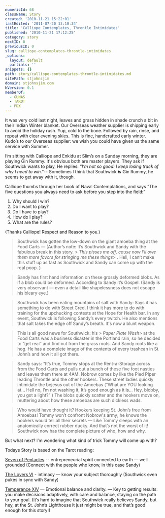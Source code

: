 ```yaml
---
numericId: 68
className: Story
created: '2010-11-21 15:22:01'
lastEdited: '2011-07-20 13:10:34'
title: 'Calliope Contemplates, Throntle Intimidates'
published: '2010-11-21 17:12:25'
category: story
nextID: 0
previousID: 0
slug: calliope-contemplates-throntle-intimidates
_options:
  layout: default
  partials: ''
snippets: {}
path: story/calliope-contemplates-throntle-intimidates.md
sitePath: stjohnsjim
domain: stjohnsjim.com
hVersion: 0.1
memberOf:
  - GUNAS
  - TAROT
  - PDX
---
```


It was very cold last night, leaves and grass hidden in shade crunch a bit in their Indian Winter blanket. Our Overseas weather supplier is shipping early to avoid the holiday rush. Yup, cold to the bone. Followed by rain, rinse, and repeat with clear evening skies. This is fine, handcrafted early winter. Kudo’s to our Overseas supplier: we wish you could have given us the same service with Summer.

I’m sitting with Calliope and Enkidu at Slim’s on a Sunday morning, they are playing Gin Rummy. It's obvious both are master players. They ask if Southwick wants to play, He replies: “_I’m not so good: I keep losing track of why I need to win."_-- Sometimes I think that Southwick _**is**_ Gin Rummy, he seems to get away with it, though.

Calliope thumbs through her book of Naval Contemplations, and says “The five questions you always need to ask before you step into the field:”

1. Why should I win?
1. Do I want to play?
1. Do I have to play?
1. How do I play?
1. What are the rules?

(Thanks Calliope! Respect and Reason to you.)

> Southwick has gotten the low-down on the giant amoeba thing at the Food Carts — (Author’s note: It’s Southwick and Sandy with the fabulous break in this story. _> This pisses me off, cause now I’ll owe them more favors for stringing me these things_> . Hell, I can’t make this stuff up as fast as Southwick and Sandy can come up with the real poop. )

> Sandy has first hand information on these grossly deformed blobs. As if a blob could be deformed. According to Sandy it’s Gospel. (Sandy is very observant — even a detail like shapelessness does not escape his bleary eye.)

> Southwick has been eating mountains of salt with Sandy: Says it has something to do with Street Cred. I think it has more to do with training for the upchucking contests at the Hope for Health bar. In any event, Southwick is following Sandy’s every twitch. He also mentions that salt takes the edge off Sandy’s breath. It's now a blunt weapon.

> This is all good news for Southwick: his _> Paper Plate Wash_> at the Food Carts was a business disaster in the Portland rain, so he decided to “get real” and find out from the grass roots. And Sandy roots like a hog. He has a complete image of the contents of every trashcan in St. John’s and how it all got there.

> Sandy says: “It’s true, Tommy stops at the Rent-a-Storage across from the Food Carts and pulls out a bunch of these five foot nasties and leaves them there at 4AM. Nobrow comes by like the Pied Piper leading Throntle and the other hookers. These street ladies quickly intimidate the bejesus out of the Amoebas (“What are YOU looking at… Hell no, I’m not washing it, It’s good enough as it is… Hey, blobby, you got a light?” ) The blobs quickly scatter and the hookers move on, muttering about how these amoebas are such dickless wads.

> Who would have thought it? Hookers keeping St. John’s free from Amoebas! Tommy won’t confront Nobrow's army; he knows the hookers would tell all their secrets — Like Tommy sleeps with an anatomically correct rubber ducky. And that’s not the worst of it! Southwick now has the complete picture of who, how and why.

But what next? I’m wondering what kind of trick Tommy will come up with?

Todays Story is based on the Tarot reading:

[Seven of Pentacles][0] -- entrepreneurial spirit connected to earth — well grounded (Connect with the people who know, in this case Sandy)

[The Lovers VI][1] - intimacy — know your subject thoroughly (Southwick even pukes in sync with Sandy)

[Temperance XIV][2] — Emotional balance and clarity. — Key to getting results: you make decisions adaptively, with care and balance, staying on the path to your goal. (It’s hard to imagine that Southwick really believes Sandy, but hey, at the St. John’s Lighthouse it just might be true, and that’s good enough for this story!)

[0]: http://blissblvd.com/the-tarot/seven-of-pentacles/
[1]: http://blissblvd.com/the-lovers-major-arcana-vi/
[2]: http://blissblvd.com/the-tarot/temperance-major-arcana-xiv/
